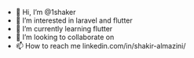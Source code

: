 - 👋 Hi, I’m @1shaker
- 👀 I’m interested in laravel and flutter
- 🌱 I’m currently learning  flutter
- 💞️ I’m looking to collaborate on
- 📫 How to reach me linkedin.com/in/shakir-almazini/

<!---
1shaker/1shaker is a ✨ special ✨ repository because its `README.md` (this file) appears on your GitHub profile.
You can click the Preview link to take a look at your changes.
--->
